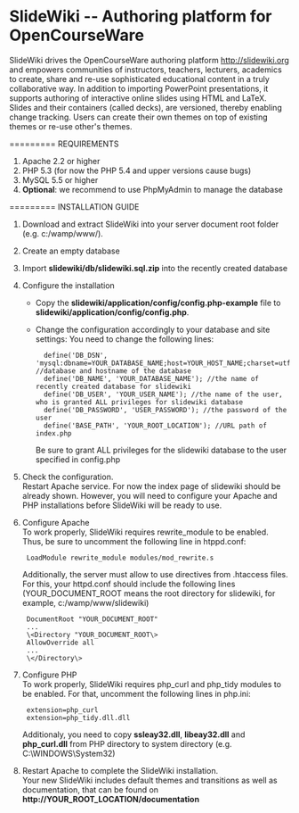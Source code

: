 SlideWiki -- Authoring platform for OpenCourseWare
=========
SlideWiki drives the OpenCourseWare authoring platform http://slidewiki.org and empowers communities of instructors, teachers, lecturers, academics to create, share and re-use sophisticated educational content in a truly collaborative way. In addition to importing PowerPoint presentations, it supports authoring of interactive online slides using HTML and LaTeX. Slides and their containers (called decks), are versioned, thereby enabling change tracking. Users can create their own themes on top of existing themes or re-use other's themes.

=========
REQUIREMENTS

1. Apache 2.2 or higher
2. PHP 5.3 (for now the PHP 5.4 and upper versions cause bugs)
3. MySQL 5.5 or higher
4. **Optional**: we recommend to use PhpMyAdmin to manage the database

=========
INSTALLATION GUIDE

1. Download and extract SlideWiki into your server document root folder (e.g. c:/wamp/www/). 

2. Create an empty database 

3. Import **slidewiki/db/slidewiki.sql.zip** into the recently created database

4. Configure the installation 
    + Copy the **slidewiki/application/config/config.php-example** file to **slidewiki/application/config/config.php**.   
    + Change the configuration accordingly to your database and site settings:
        You need to change the following lines:

            define('DB_DSN', 'mysql:dbname=YOUR_DATABASE_NAME;host=YOUR_HOST_NAME;charset=utf8'); //database and hostname of the database
            define('DB_NAME', 'YOUR_DATABASE_NAME'); //the name of recently created database for slidewiki
            define('DB_USER', 'YOUR_USER_NAME'); //the name of the user, who is granted ALL privileges for slidewiki database
            define('DB_PASSWORD', 'USER_PASSWORD'); //the password of the user
            define('BASE_PATH', 'YOUR_ROOT_LOCATION'); //URL path of index.php 
            
        Be sure to grant ALL privileges for the slidewiki database to the user specified in config.php 

5. Check the configuration.     
    Restart Apache service. For now the index page of slidewiki should be already shown. However, you will need to configure your Apache and PHP installations before SlideWiki will be ready to use.   

6. Configure Apache   
    To work properly, SlideWiki requires rewrite_module to be enabled. Thus, be sure to uncomment the following line in htppd.conf:  
    
        LoadModule rewrite_module modules/mod_rewrite.s

    Additionally, the server must allow to use directives from .htaccess files. For this, your httpd.conf should include 
the following lines (YOUR_DOCUMENT_ROOT means the root directory for slidewiki, for example, c:/wamp/www/slidewiki)

        DocumentRoot "YOUR_DOCUMENT_ROOT"      
        ...      
        \<Directory "YOUR_DOCUMENT_ROOT\>      
        AllowOverride all   
        ...   
        \</Directory\> 

7. Configure PHP   
    To work properly, SlideWiki requires php_curl and php_tidy modules to be enabled. For that, uncomment the following
lines in php.ini:

        extension=php_curl      
        extension=php_tidy.dll.dll    

    Additionaly, you need to copy **ssleay32.dll**, **libeay32.dll** and **php_curl.dll** from PHP directory to system directory (e.g. C:\WINDOWS\System32)

8. Restart Apache to complete the SlideWiki installation.    
    Your new SlideWiki includes default themes and transitions as well as documentation, that can be found on **http://YOUR_ROOT_LOCATION/documentation**



